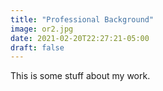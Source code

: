 ```yaml
---
title: "Professional Background"
image: or2.jpg
date: 2021-02-20T22:27:21-05:00
draft: false
---
```


This is some stuff about my work.
